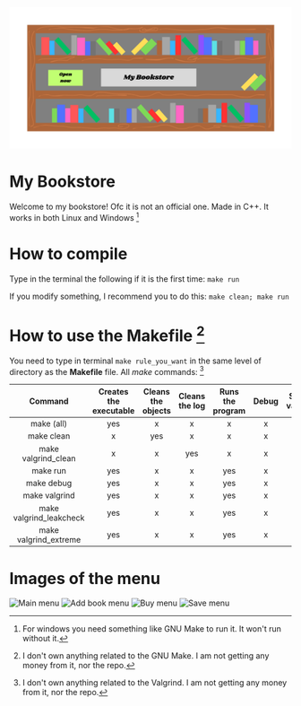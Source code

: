 ![Bookshelf image](img/bookshelf.png)

# My Bookstore
 Welcome to my bookstore! Ofc it is not an official one. Made in C++. It works in both Linux and Windows [^1]

# How to compile
 Type in the terminal the following if it is the first time:
 ```make run```

 If you modify something, I recommend you to do this:
 ``` make clean; make run ```

 # How to use the Makefile [^2]

 You need to type in terminal ```make rule_you_want``` in the same level of directory as the **Makefile** file. All *make* commands: [^3]
 
 |         Command         | Creates the executable | Cleans the objects | Cleans the log | Runs the program | Debug | Simple valgrind | Leak check | All valgrind info |
|:-----------------------:|:----------------------:|:------------------:|:--------------:|:----------------:|:-----:|:---------------:|:----------:|:-----------------:|
|        make (all)       |           yes          |          x         |        x       |         x        |   x   |        x        |      x     |         x         |
|        make clean       |            x           |         yes        |        x       |         x        |   x   |        x        |      x     |         x         |
|   make valgrind_clean   |            x           |          x         |       yes      |         x        |   x   |        x        |      x     |         x         |
|         make run        |           yes          |          x         |        x       |        yes       |   x   |        x        |      x     |         x         |
|        make debug       |           yes          |          x         |        x       |        yes       |   x   |        x        |      x     |         x         |
|      make valgrind      |           yes          |          x         |        x       |        yes       |   x   |       yes       |      x     |         x         |
| make valgrind_leakcheck |           yes          |          x         |        x       |        yes       |   x   |       yes       |     yes    |         x         |
|  make valgrind_extreme  |           yes          |          x         |        x       |        yes       |   x   |       yes       |     yes    |        yes        |

# Images of the menu

![Main menu](img/Main_menu.png)
![Add book menu](img/Add_book_menu.png)
![Buy menu](img/Buy_menu.png)
![Save menu](img/Save_menu.png)

[^1]: For windows you need something like GNU Make to run it. It won't run without it.
[^2]: I don't own anything related to the GNU Make. I am not getting any money from it, nor the repo.
[^3]: I don't own anything related to the Valgrind. I am not getting any money from it, nor the repo.
